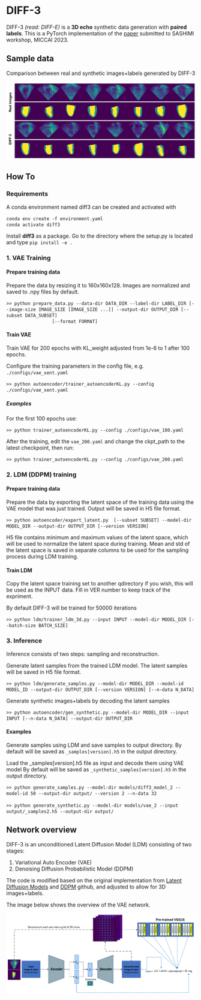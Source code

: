 # DIFF-3

DIFF-3 *(read: DIFF-E)* is a **3D echo** synthetic data generation with **paired labels**. 
This is a PyTorch implementation of the [paper](https://link.springer.com/chapter/10.1007/978-3-031-44689-4_13) submitted to SASHIMI workshop, MICCAI 2023.

## Sample data

Comparison between real and synthetic images+labels generated by DIFF-3

<p align="center">
    <img src="./images/fig_samples.PNG">
</p>

## How To

### Requirements

A conda environment named diff3 can be created and activated with

```
conda env create -f environment.yaml
conda activate diff3
```

Install **diff3** as a package. Go to the directory where the setup.py is located and type
`pip install -e .`

### 1. VAE Training

#### Prepare training data

Prepare the data by resizing it to 160x160x128. Images are normalized and saved to .npy files by default.

    >> python prepare_data.py --data-dir DATA_DIR --label-dir LABEL_DIR [--image-size IMAGE_SIZE [IMAGE_SIZE ...]] --output-dir OUTPUT_DIR [--subset DATA_SUBSET]
                     [--format FORMAT]

#### Train VAE

Train VAE for 200 epochs with KL_weight adjusted from 1e-6 to 1 after 100 epochs.

Configure the training parameters in the config file, e.g. `./configs/vae_xent.yaml`

    >> python autoencoder/trainer_autoencoderKL.py --config ./configs/vae_xent.yaml

##### Examples

For the first 100 epochs use:

    >> python trainer_autoencoderKL.py --config ./configs/vae_100.yaml

After the training, edit the `vae_200.yaml` and change the ckpt_path to the latest checkpoint, then run:

    >> python trainer_autoencoderKL.py --config ./configs/vae_200.yaml

### 2. LDM (DDPM) training

#### Prepare training data

Prepare the data by exporting the latent space of the training data using the VAE model that was just trained. Output will be saved in H5 file format.

    >> python autoencoder/export_latent.py  [--subset SUBSET] --model-dir MODEL_DIR --output-dir OUTPUT_DIR [--version VERSION]

H5 file contains minimum and maximum values of the latent space, which will be used to normalize the latent space during training. Mean and std of the latent space is saved in separate columns to be used for the sampling process during LDM training.

#### Train LDM

Copy the latent space training set to another qdirectory if you wish, this will be used as the INPUT data. Fill in VER number to keep track of the expriment.

By default DIFF-3 will be trained for 50000 iterations

    >> python ldm/trainer_ldm_3d.py --input INPUT --model-dir MODEL_DIR [--batch-size BATCH_SIZE]

### 3. Inference

Inference consists of two steps: sampling and reconstruction.

Generate latent samples from the trained LDM model. The latent samples will be saved in H5 file format.

    >> python ldm/generate_samples.py --model-dir MODEL_DIR --model-id MODEL_ID --output-dir OUTPUT_DIR [--version VERSION] [--n-data N_DATA]

Generate synthetic images+labels by decoding the latent samples

    >> python autoencoder/gen_synthetic.py --model-dir MODEL_DIR --input INPUT [--n-data N_DATA] --output-dir OUTPUT_DIR

#### Examples

Generate samples using LDM and save samples to output directory. By default will be saved as `_samples[version].h5` in the output directory.

Load the \_samples[version].h5 file as input and decode them using VAE model By default will be saved as `_synthetic_samples[version].h5` in the output directory.

    >> python generate_samples.py --model-dir models/diff3_model_2 --model-id 50 --output-dir output/ --version 2 --n-data 32

    >> python generate_synthetic.py --model-dir models/vae_2 --input output/_samples2.h5 --output-dir output/

## Network overview

DIFF-3 is an unconditioned Latent Diffusion Model (LDM) consisting of two stages:

1. Variational Auto Encoder (VAE)
2. Denoising Diffusion Probabilistic Model (DDPM)

The code is modified based on the original implementation from [Latent Diffusion Models](https://github.com/CompVis/latent-diffusion) and [DDPM](https://github.com/lucidrains/denoising-diffusion-pytorch) github, and adjusted to allow for 3D images+labels.

The image below shows the overview of the VAE network.

<p align="center">
    <img src="./images/fig_network.PNG">
</p>
